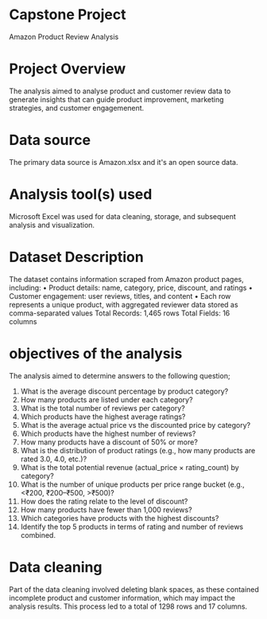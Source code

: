 # Capstone Project
Amazon Product Review Analysis

# Project Overview
The analysis aimed to analyse product and customer review data to generate insights that can
guide product improvement, marketing strategies, and customer engagemenent.

# Data source
The primary data source is Amazon.xlsx and it's an open source data.

# Analysis tool(s) used
Microsoft Excel was used for data cleaning, storage, and subsequent analysis and visualization.

# Dataset Description
The dataset contains information scraped from Amazon product pages, including:
• Product details: name, category, price, discount, and ratings
• Customer engagement: user reviews, titles, and content
• Each row represents a unique product, with aggregated reviewer data
stored as comma-separated values
Total Records: 1,465 rows
Total Fields: 16 columns

# objectives of the analysis
The analysis aimed to determine answers to the following question;
1. What is the average discount percentage by product category?
2. How many products are listed under each category?
3. What is the total number of reviews per category?
4. Which products have the highest average ratings?
5. What is the average actual price vs the discounted price by category?
6. Which products have the highest number of reviews?
7. How many products have a discount of 50% or more?
8. What is the distribution of product ratings (e.g., how many products are rated 3.0,
4.0, etc.)?
9. What is the total potential revenue (actual_price × rating_count) by category?
10. What is the number of unique products per price range bucket (e.g., <₹200,
₹200–₹500, >₹500)?
11. How does the rating relate to the level of discount?
12. How many products have fewer than 1,000 reviews?
13. Which categories have products with the highest discounts?
14. Identify the top 5 products in terms of rating and number of reviews combined.

# Data cleaning
Part of the data cleaning involved deleting blank spaces, as these contained incomplete
product and customer information, which may impact the analysis results.
This process led to a total of 1298 rows and 17 columns.
